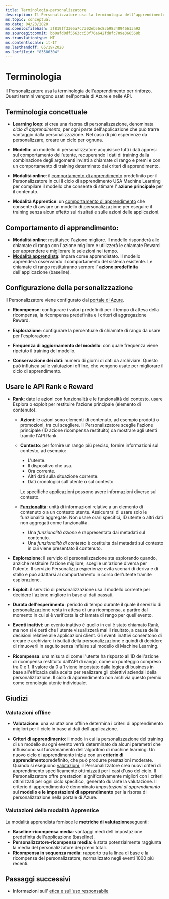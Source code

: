 ```yaml
---
title: Terminologia-personalizzatore
description: Il Personalizzatore usa la terminologia dell'apprendimento per rinforzo. Questi termini vengono usati nell'portale di Azure e nelle API.
ms.topic: conceptual
ms.date: 04/23/2020
ms.openlocfilehash: 3f819ff3305a7c7302eb56c83b98340946613a92
ms.sourcegitcommit: bb0afd0df5563cc53f76a642fd8fc709e366568b
ms.translationtype: MT
ms.contentlocale: it-IT
ms.lasthandoff: 05/19/2020
ms.locfileid: "83586304"
---
```

# <a name="terminology"></a>Terminologia

Il Personalizzatore usa la terminologia dell'apprendimento per rinforzo. Questi termini vengono usati nell'portale di Azure e nelle API.

## <a name="conceptual-terminology"></a>Terminologia concettuale

* **Learning loop**: si crea una risorsa di personalizzazione, denominata _ciclo di apprendimento_, per ogni parte dell'applicazione che può trarre vantaggio dalla personalizzazione. Nel caso di più esperienze da personalizzare, creare un ciclo per ognuna.

* **Modello**: un modello di personalizzatore acquisisce tutti i dati appresi sul comportamento dell'utente, recuperando i dati di training dalla combinazione degli argomenti inviati a chiamate di rango e premi e con un comportamento di training determinato dai criteri di apprendimento.

* **Modalità online**: il [comportamento di apprendimento](#learning-behavior) predefinito per il Personalizzatore in cui il ciclo di apprendimento USA Machine Learning per compilare il modello che consente di stimare l' **azione principale** per il contenuto.

* **Modalità Apprentice**: un [comportamento di apprendimento](#learning-behavior) che consente di avviare un modello di personalizzazione per eseguire il training senza alcun effetto sui risultati e sulle azioni delle applicazioni.

## <a name="learning-behavior"></a>Comportamento di apprendimento:

* **Modalità online**: restituisce l'azione migliore. Il modello risponderà alle chiamate di rango con l'azione migliore e utilizzerà le chiamate Reward per apprendere e migliorare le selezioni nel tempo.
* **[Modalità apprendista](concept-apprentice-mode.md)**: Impara come apprendistato. Il modello apprenderà osservando il comportamento del sistema esistente. Le chiamate di rango restituiranno sempre l' **azione predefinita** dell'applicazione (baseline).

## <a name="personalizer-configuration"></a>Configurazione della personalizzazione

Il Personalizzatore viene configurato dal [portale di Azure](https://portal.azure.com).

* **Ricompense**: configurare i valori predefiniti per il tempo di attesa della ricompensa, la ricompensa predefinita e i criteri di aggregazione Reward.

* **Esplorazione**: configurare la percentuale di chiamate di rango da usare per l'esplorazione

* **Frequenza di aggiornamento del modello**: con quale frequenza viene ripetuto il training del modello.

* **Conservazione dei dati**: numero di giorni di dati da archiviare. Questo può influisca sulle valutazioni offline, che vengono usate per migliorare il ciclo di apprendimento.

## <a name="use-rank-and-reward-apis"></a>Usare le API Rank e Reward

* **Rank**: date le azioni con funzionalità e le funzionalità del contesto, usare Esplora o exploit per restituire l'azione principale (elemento di contenuto).

    * **Azioni**: le azioni sono elementi di contenuto, ad esempio prodotti o promozioni, tra cui scegliere. Il Personalizzatore sceglie l'azione principale (ID azione ricompensa restituito) da mostrare agli utenti tramite l'API Rank.

    * **Contesto**: per fornire un rango più preciso, fornire informazioni sul contesto, ad esempio:
        * L'utente.
        * Il dispositivo che usa.
        * Ora corrente.
        * Altri dati sulla situazione corrente.
        * Dati cronologici sull'utente o sul contesto.

        Le specifiche applicazioni possono avere informazioni diverse sul contesto.

    * **[Funzionalità](concepts-features.md)**: unità di informazioni relative a un elemento di contenuto o a un contesto utente. Assicurarsi di usare solo le funzionalità aggregate. Non usare orari specifici, ID utente o altri dati non aggregati come funzionalità.

        * Una _funzionalità azione_ è rappresentata dai metadati sul contenuto.
        * Una _funzionalità di contesto_ è costituita dai metadati sul contesto in cui viene presentato il contenuto.

* **Esplorazione**: il servizio di personalizzazione sta esplorando quando, anziché restituire l'azione migliore, sceglie un'azione diversa per l'utente. Il servizio Personalizza esperienze evita scenari di deriva e di stallo e può adattarsi al comportamento in corso dell'utente tramite esplorazione.

* **Exploit**: il servizio di personalizzazione usa il modello corrente per decidere l'azione migliore in base ai dati passati.

* **Durata dell'esperimento**: periodo di tempo durante il quale il servizio di personalizzazione resta in attesa di una ricompensa, a partire dal momento in cui si è verificata la chiamata di rango per quell'evento.

* **Eventi inattivi**: un evento inattivo è quello in cui è stato chiamato Rank, ma non si è certi che l'utente visualizzerà mai il risultato, a causa delle decisioni relative alle applicazioni client. Gli eventi inattivi consentono di creare e archiviare i risultati della personalizzazione e quindi di decidere di rimuoverli in seguito senza influire sul modello di Machine Learning.


* **Ricompensa**: una misura di come l'utente ha risposto all'ID dell'azione di ricompensa restituito dall'API di rango, come un punteggio compreso tra 0 e 1. Il valore da 0 a 1 viene impostato dalla logica di business in base all'efficacia della scelta per realizzare gli obiettivi aziendali della personalizzazione. Il ciclo di apprendimento non archivia questo premio come cronologia utente individuale.

## <a name="evaluations"></a>Giudizi

### <a name="offline-evaluations"></a>Valutazioni offline

* **Valutazione**: una valutazione offline determina i criteri di apprendimento migliori per il ciclo in base ai dati dell'applicazione.

* **Criteri di apprendimento**: il modo in cui la personalizzazione del training di un modello su ogni evento verrà determinato da alcuni parametri che influiscono sul funzionamento dell'algoritmo di machine learning. Un nuovo ciclo di apprendimento inizia con un **criterio di apprendimento**predefinito, che può produrre prestazioni moderate. Quando si eseguono [valutazioni](concepts-offline-evaluation.md), il Personalizzatore crea nuovi criteri di apprendimento specificamente ottimizzati per i casi d'uso del ciclo. Il Personalizzatore offre prestazioni significativamente migliori con i criteri ottimizzati per ogni ciclo specifico, generato durante la valutazione. Il criterio di apprendimento è denominato _impostazioni di apprendimento_ sul **modello e le impostazioni di apprendimento** per la risorsa di personalizzazione nella portale di Azure.

### <a name="apprentice-mode-evaluations"></a>Valutazioni della modalità Apprentice

La modalità apprendista fornisce le **metriche di valutazione**seguenti:
* **Baseline-ricompensa media**: vantaggi medi dell'impostazione predefinita dell'applicazione (baseline).
* **Personalizzatore-ricompensa media**: è stata potenzialmente raggiunta la media del personalizzatore dei premi totali.
* **Ricompensa in sequenza media**: rapporto tra la linea di base e la ricompensa del personalizzatore, normalizzato negli eventi 1000 più recenti.

## <a name="next-steps"></a>Passaggi successivi

* Informazioni sull' [etica e sull'uso responsabile](ethics-responsible-use.md)